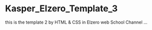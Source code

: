 # Kasper_Elzero_Template_3
this is the template 2 by HTML &amp; CSS in Elzero web School Channel ...
